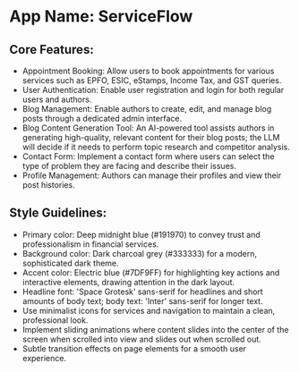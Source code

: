 # **App Name**: ServiceFlow

## Core Features:

- Appointment Booking: Allow users to book appointments for various services such as EPFO, ESIC, eStamps, Income Tax, and GST queries.
- User Authentication: Enable user registration and login for both regular users and authors.
- Blog Management: Enable authors to create, edit, and manage blog posts through a dedicated admin interface.
- Blog Content Generation Tool: An AI-powered tool assists authors in generating high-quality, relevant content for their blog posts; the LLM will decide if it needs to perform topic research and competitor analysis.
- Contact Form: Implement a contact form where users can select the type of problem they are facing and describe their issues.
- Profile Management: Authors can manage their profiles and view their post histories.

## Style Guidelines:

- Primary color: Deep midnight blue (#191970) to convey trust and professionalism in financial services.
- Background color: Dark charcoal grey (#333333) for a modern, sophisticated dark theme.
- Accent color: Electric blue (#7DF9FF) for highlighting key actions and interactive elements, drawing attention in the dark layout.
- Headline font: 'Space Grotesk' sans-serif for headlines and short amounts of body text; body text: 'Inter' sans-serif for longer text.
- Use minimalist icons for services and navigation to maintain a clean, professional look.
- Implement sliding animations where content slides into the center of the screen when scrolled into view and slides out when scrolled out.
- Subtle transition effects on page elements for a smooth user experience.